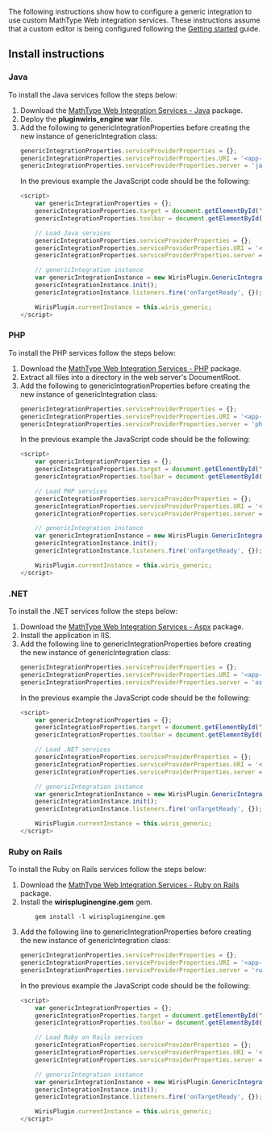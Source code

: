 The following instructions show how to configure a generic integration to use custom MathType Web integration services. These instructions assume that a custom editor is being configured following the [Getting started](./tutorial-getting_started.html) guide.

## Install instructions

### Java
To install the Java services follow the steps below:
1. Download the [MathType Web Integration Services - Java](https://store.wiris.com/en/products/downloads/mathtype/integrations#froala3?utm_source=npmjs&utm_medium=referral) package.
2. Deploy the **pluginwiris_engine war** file.
3. Add the following to genericIntegrationProperties before creating the new instance of genericIntegration class:
    ```js
    genericIntegrationProperties.serviceProviderProperties = {};
    genericIntegrationProperties.serviceProviderProperties.URI = '<app-server>/pluginwiris_engine/app/configurationjs';
    genericIntegrationProperties.serviceProviderProperties.server = 'java';
    ```
    In the previous example the JavaScript code should be the following:
    ```js
    <script>
        var genericIntegrationProperties = {};
        genericIntegrationProperties.target = document.getElementById("example");
        genericIntegrationProperties.toolbar = document.getElementById("toolbarLocation");

        // Load Java services
        genericIntegrationProperties.serviceProviderProperties = {};
        genericIntegrationProperties.serviceProviderProperties.URI = '<app-server>/pluginwiris_engine/app/configurationjs';
        genericIntegrationProperties.serviceProviderProperties.server = 'java';

        // genericIntegration instance
        var genericIntegrationInstance = new WirisPlugin.GenericIntegration(genericIntegrationProperties);
        genericIntegrationInstance.init();
        genericIntegrationInstance.listeners.fire('onTargetReady', {});

        WirisPlugin.currentInstance = this.wiris_generic;
    </script>
    ```

### PHP
To install the PHP services follow the steps below:
1. Download the [MathType Web Integration Services - PHP](https://store.wiris.com/en/products/downloads/mathtype/integrations) package.
2. Extract all files into a directory in the web server's DocumentRoot.
3. Add the following to genericIntegrationProperties before creating the new instance of genericIntegration class:
    ```js
    genericIntegrationProperties.serviceProviderProperties = {};
    genericIntegrationProperties.serviceProviderProperties.URI = '<app-server>/<path-to-php-services>/integration';
    genericIntegrationProperties.serviceProviderProperties.server = 'php';
    ```
    In the previous example the JavaScript code should be the following:
    ```js
    <script>
        var genericIntegrationProperties = {};
        genericIntegrationProperties.target = document.getElementById("example");
        genericIntegrationProperties.toolbar = document.getElementById("toolbarLocation");

        // Load PHP services
        genericIntegrationProperties.serviceProviderProperties = {};
        genericIntegrationProperties.serviceProviderProperties.URI = '<app-server>/<path-to-php-services>/integration';
        genericIntegrationProperties.serviceProviderProperties.server = 'php';

        // genericIntegration instance
        var genericIntegrationInstance = new WirisPlugin.GenericIntegration(genericIntegrationProperties);
        genericIntegrationInstance.init();
        genericIntegrationInstance.listeners.fire('onTargetReady', {});

        WirisPlugin.currentInstance = this.wiris_generic;
    </script>
    ```

### .NET
To install the .NET services follow the steps below:
1. Download the [MathType Web Integration Services - Aspx](https://store.wiris.com/en/products/downloads/mathtype/integrations) package.
2. Install the application in IIS.
3. Add the following line to genericIntegrationProperties before creating the new instance of genericIntegration class:
    ```js
    genericIntegrationProperties.serviceProviderProperties = {};
    genericIntegrationProperties.serviceProviderProperties.URI = '<app-server>/<path-to-aspx-services>/integration';
    genericIntegrationProperties.serviceProviderProperties.server = 'aspx';
    ```
    In the previous example the JavaScript code should be the following:
    ```js
    <script>
        var genericIntegrationProperties = {};
        genericIntegrationProperties.target = document.getElementById("example");
        genericIntegrationProperties.toolbar = document.getElementById("toolbarLocation");

        // Load .NET services
        genericIntegrationProperties.serviceProviderProperties = {};
        genericIntegrationProperties.serviceProviderProperties.URI = '<app-server>/<path-to-aspx-services>/integration';
        genericIntegrationProperties.serviceProviderProperties.server = 'aspx';

        // genericIntegration instance
        var genericIntegrationInstance = new WirisPlugin.GenericIntegration(genericIntegrationProperties);
        genericIntegrationInstance.init();
        genericIntegrationInstance.listeners.fire('onTargetReady', {});

        WirisPlugin.currentInstance = this.wiris_generic;
    </script>
    ```

### Ruby on Rails
To install the Ruby on Rails services follow the steps below:
1. Download the [MathType Web Integration Services - Ruby on Rails](https://store.wiris.com/en/products/downloads/mathtype/integrations) package.
2. Install the **wirispluginengine.gem** gem.
    ```
        gem install -l wirispluginengine.gem
    ```
3. Add the following line to genericIntegrationProperties before creating the new instance of genericIntegration class:
    ```js
    genericIntegrationProperties.serviceProviderProperties = {};
    genericIntegrationProperties.serviceProviderProperties.URI = '<app-server>/wirispluginengine/integration';
    genericIntegrationProperties.serviceProviderProperties.server = 'ruby';
    ```
    In the previous example the JavaScript code should be the following:
    ```js
    <script>
        var genericIntegrationProperties = {};
        genericIntegrationProperties.target = document.getElementById("example");
        genericIntegrationProperties.toolbar = document.getElementById("toolbarLocation");

        // Load Ruby on Rails services
        genericIntegrationProperties.serviceProviderProperties = {};
        genericIntegrationProperties.serviceProviderProperties.URI = '<app-server>/wirispluginengine/integration';
        genericIntegrationProperties.serviceProviderProperties.server = 'ruby';

        // genericIntegration instance
        var genericIntegrationInstance = new WirisPlugin.GenericIntegration(genericIntegrationProperties);
        genericIntegrationInstance.init();
        genericIntegrationInstance.listeners.fire('onTargetReady', {});

        WirisPlugin.currentInstance = this.wiris_generic;
    </script>
    ```
